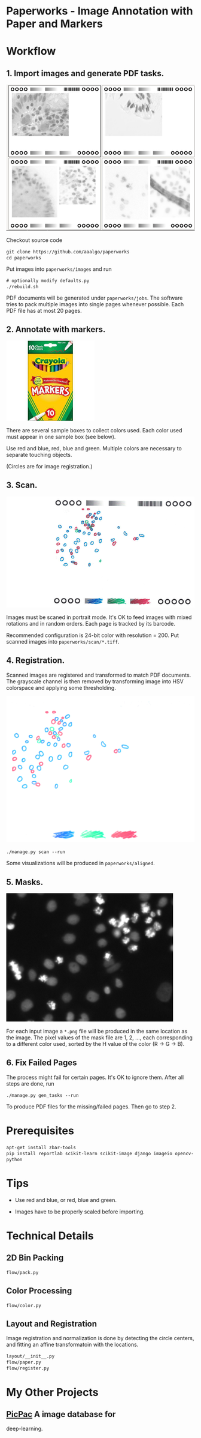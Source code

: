Paperworks - Image Annotation with Paper and Markers
====================================================

# Workflow

## 1. Import images and generate PDF tasks.
![PDF](doc/pdf.jpg)	

Checkout source code
```
git clone https://github.com/aaalgo/paperworks
cd paperworks
```
Put images into `paperworks/images` and run
```
# optionally modify defaults.py
./rebuild.sh
```
PDF documents will be generated under `paperworks/jobs`.
The software tries to pack multiple images into single pages
whenever possible.  Each PDF file has at most 20 pages.

## 2. Annotate with markers.
![marker](doc/marker.jpg)

There are several sample boxes to collect colors used.
Each color used must appear in one sample box (see below).

Use red and blue, red, blue and green.  Multiple colors are necessary to
separate touching objects.

(Circles are for image registration.)

## 3. Scan.
![scan](doc/scan.jpg)

Images must be scaned in portrait mode.  It's OK to feed images with
mixed rotations and in random orders.  Each page is tracked by its
barcode.

Recommended configuration is 24-bit color with resolution = 200.
Put scanned images into `paperworks/scan/*.tiff`.

## 4. Registration.
Scanned images are registered and transformed to match PDF documents.
The grayscale channel is then removed by transforming image into
HSV colorspace and applying some thresholding.


![transform](doc/color.jpg)

```
./manage.py scan --run
```
Some visualizations will be produced in `paperworks/aligned`.

## 5. Masks.
![mask](doc/mask.gif)

For each input image a `*.png` file will be produced in the same
location as the image.  The pixel values of the
mask file are 1, 2, ..., each corresponding to a different color used,
sorted by the H value of the color (R -> G -> B).

## 6. Fix Failed Pages

The process might fail for certain pages.  It's OK to ignore them.
After all steps are done, run

```
./manage.py gen_tasks --run
```

To produce PDF files for the missing/failed pages.  Then go to step 2.



# Prerequisites
```
apt-get install zbar-tools
pip install reportlab scikit-learn scikit-image django imageio opencv-python
```

# Tips

- Use red and blue, or red, blue and green.

- Images have to be properly scaled before importing.

# Technical Details

## 2D Bin Packing
```
flow/pack.py
```

## Color Processing
```
flow/color.py
```
## Layout and Registration

Image registration and normalization is done by detecting the
circle centers, and fitting an affine transformatoin with the locations.

```
layout/__init__.py
flow/paper.py
flow/register.py
```

# My Other Projects

## [PicPac](https://github.com/aaalgo/picpac-demos) A image database for
deep-learning.


